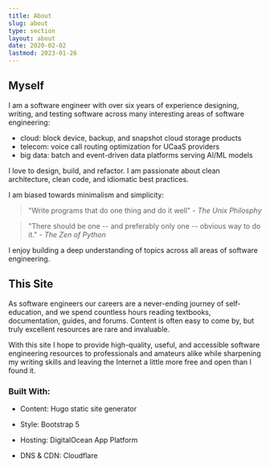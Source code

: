 ```yaml
---
title: About
slug: about
type: section
layout: about
date: 2020-02-02
lastmod: 2023-01-26
---
```

## Myself

I am a software engineer with over six years of experience designing, writing, and testing software across many interesting areas of software engineering:

* cloud: block device, backup, and snapshot cloud storage products
* telecom: voice call routing optimization for UCaaS providers
* big data: batch and event-driven data platforms serving AI/ML models

I love to design, build, and refactor.
I am passionate about clean architecture, clean code, and idiomatic best practices.

I am biased towards minimalism and simplicity:

> "Write programs that do one thing and do it well" - _The Unix Philosphy_

> "There should be one -- and preferably only one -- obvious way to do it." - _The Zen of Python_

I enjoy building a deep understanding of topics across all areas of software engineering.

## This Site

As software engineers our careers are a never-ending journey of self-education, and we spend countless hours reading textbooks, documentation, guides, and forums. Content is often easy to come by, but truly excellent resources are rare and invaluable.

With this site I hope to provide high-quality, useful, and accessible software engineering resources to professionals and amateurs alike while sharpening my writing skills and leaving the Internet a little more free and open than I found it.

### Built With:

* Content: Hugo static site generator

* Style: Bootstrap 5

* Hosting: DigitalOcean App Platform

* DNS & CDN: Cloudflare

